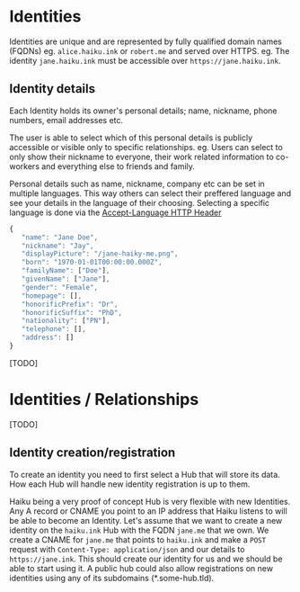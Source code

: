 # Identities

Identities are unique and are represented by fully qualified domain names (FQDNs) eg. `alice.haiku.ink` or `robert.me` and served over HTTPS.
eg. The identity `jane.haiku.ink` must be accessible over `https://jane.haiku.ink`.

## Identity details

Each Identity holds its owner's personal details; name, nickname, phone numbers, email addresses etc.

The user is able to select which of this personal details is publicly accessible or visible only to specific relationships.
eg. Users can select to only show their nickname to everyone, their work related information to co-workers and everything else to friends and family.

Personal details such as name, nickname, company etc can be set in multiple languages. This way others can select their preffered language and see your details in the language of their choosing. Selecting a specific language is done via the [Accept-Language HTTP Header](http://www.w3.org/Protocols/rfc2616/rfc2616-sec14.html#sec14.4)

```javascript
{
   "name": "Jane Doe",
   "nickname": "Jay",
   "displayPicture": "/jane-haiky-me.png",
   "born": "1970-01-01T00:00:00.000Z",
   "familyName": ["Doe"],
   "givenName": ["Jane"],
   "gender": "Female",
   "homepage": [],
   "honorificPrefix": "Dr",
   "honorificSuffix": "PhD",
   "nationality": ["PN"],
   "telephone": [],
   "address": []
}
```

[TODO]

# Identities / Relationships

[TODO]

## Identity creation/registration

To create an identity you need to first select a Hub that will store its data. How each Hub will handle new identity registration is up to them.

Haiku being a very proof of concept Hub is very flexible with new Identities. Any A record or CNAME you point to an IP address that Haiku listens to will be able to become an Identity.
Let's assume that we want to create a new identity on the `haiku.ink` Hub with the FQDN `jane.me` that we own. We create a CNAME for `jane.me` that points to `haiku.ink` and make a `POST` request with `Content-Type: application/json` and our details to `https://jane.ink`. This should create our identity for us and we should be able to start using it.
A public hub could also allow registrations on new identities using any of its subdomains (*.some-hub.tld).
